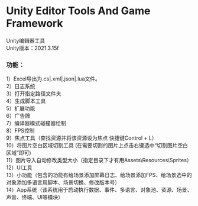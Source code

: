 # Unity Editor Tools And Game Framework
Unity编辑器工具<br>
Unity版本：2021.3.15f<br>
### 功能：<br>
1）Excel导出为.cs|.xml|.json|.lua文件。<br>
2）日志系统<br>
3）打开指定路径文件夹<br>
4）生成脚本工具<br>
5）扩展功能<br>
6）广告牌<br>
7）编译器模式碰撞器绘制<br>
8）FPS控制<br>
9）焦点工具（查找资源并将该资源设为焦点 快捷键Control + L）<br>
10）将图片空白区域切割工具 (在需要切割的图片上点击右键选中“切割图片空白区域”即可)<br>
11）图片导入自动修改类型大小（指定目录下才有用Assets\Resources\Sprites）<br>
12）UI工具<br>
13）小功能（包含的功能有给场景添加屏幕日志、给场景添加FPS、给场景选中的对象添加多语言用脚本、场景切换、修改版本号）<br>
14）App系统（该系统用于启动执行数据、事件、多语言、对象池、资源、场景、声音、终端、UI等模块）<br>
